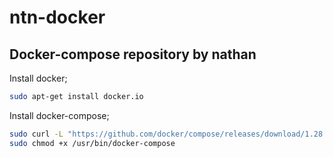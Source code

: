 # ntn-docker
## Docker-compose repository by nathan

Install docker;
```bash
sudo apt-get install docker.io
```
Install docker-compose;
```bash
sudo curl -L "https://github.com/docker/compose/releases/download/1.28.4/docker-compose-$(uname -s)-$(uname -m)" -o /usr/bin/docker-compose
sudo chmod +x /usr/bin/docker-compose
```